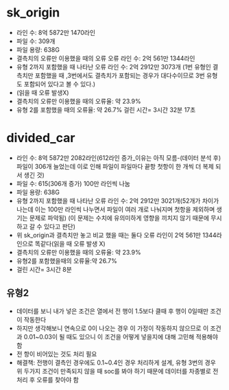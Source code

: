 # sk_origin
- 라인 수: 8억 5872만 1470라인
- 파일 수: 309개
- 파일 용량: 638G
- 결측치의 오류만 이용했을 때의 오류 오류 라인 수: 2억 561만 1344라인
- 유형 2까지 포함했을 때 나타난 오류 라인 수: 2억 2912만 3073개
  (1번 유형인 결측치만 포함했을 때 ,3번에서도 결측치가 포함되는 경우가 대다수이므로 3번 유형도 포함되어 있다고 볼 수 있다.)
- (읽을 때 오류 발생X)
- 결측치의 오류만 이용했을 때의 오류율: 약 23.9%
- 유형 2를 포함했을 때의 오류율: 약 26.7%
  걸린 시간= 3시간 32분 17초
# divided_car 
- 라인 수: 8억 5872만 2082라인(612라인 증가_이유는 아직 모름-(데이터 분석 후)파일이 306개 늘었는데 이로 인해 파일이 파일마다 끝항 첫항이 한 개씩 더 복제 되서 생긴 것)
- 파일 수: 615(306개 증가) 100만 라인씩 나눔
- 파일 용량: 638G  
- 유형 2까지 포함했을 때 나타난 오류 라인 수: 2억 2912만 3021개(52개가 차이가 나는데 이는 100만 라인씩 나누면서 파일이 여러 개로 나눠지며 첫항을 제외하며 생기는 문제로 파악됨)
  (이 문제는 수치에 유의미하게 영향을 끼치지 않기 때문에 무시하고 갈 수 있다고 판단)
- 위 sk_origin과 결측치만 놓고 비교 했을 때는 둘다 오류 라인이 2억 561만 1344라인으로 똑같다(읽을 때 오류 발생 X)
-  결측치의 오류만 이용했을 때의 오류율: 약 23.9%
-  유형2를 포함했을때의 오류율:약 26.7%
-  걸린 시간= 3시간 8분

## 유형2
- 데이터를 보니 내가 넣은 조건은 열에서 전 행이 1.5보다 클때 후 행이 0일때만 조건이 작동한다
- 하지만 생각해보니 연속으로 0이 나오는 경우 이 가정이 작동하지 않으므로 이 조건과 0.01~0.03이 될 때도 있으니 이 조건을 어떻게 넣을지에 대해 고민해 적용해야 함
- 전 항이 비어있는 것도 처리 필요
- 해결책: 전행이 결측인 경우에도 0.1~0.4인 경우 처리하게 설계, 유형 3번의 경우 위 두가지 조건이 만족되지 않을 때 soc를 봐야 하기 때문에 데이터를 차종별로 전처리 후 오류를 찾아야 함



